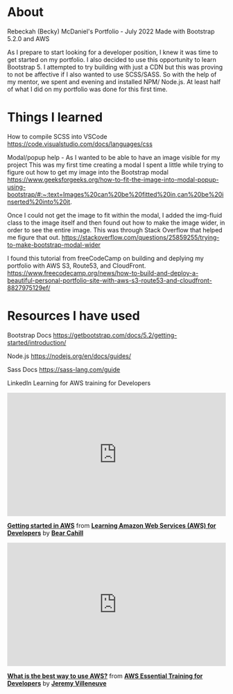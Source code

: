 # About
Rebeckah (Becky) McDaniel's Portfolio - July 2022
Made with Bootstrap 5.2.0 and AWS

As I prepare to start looking for a developer position, I knew it was time to get started on my portfolio. I also decided to use this opportunity to learn Bootstrap 5. I attempted to try building with just a CDN but this was proving to not be affective if I also wanted to use SCSS/SASS. So with the help of my mentor, we spent and evening and installed NPM/ Node.js. At least half of what I did on my portfolio was done for this first time. 


# Things I learned

How to compile SCSS into VSCode
https://code.visualstudio.com/docs/languages/css


Modal/popup help - As I wanted to be able to have an image visible for my project
This was my first time creating a modal
I spent a little while trying to figure out how to get my image into the Bootstrap modal
https://www.geeksforgeeks.org/how-to-fit-the-image-into-modal-popup-using-bootstrap/#:~:text=Images%20can%20be%20fitted%20in,can%20be%20inserted%20into%20it.


Once I could not get the image to fit within the modal, I added the img-fluid class to the image itself and then found out how to make the image wider, in order to see the entire image. This was through Stack Overflow that helped me figure that out.
https://stackoverflow.com/questions/25859255/trying-to-make-bootstrap-modal-wider


I found this tutorial from freeCodeCamp on building and deplying my portfolio with AWS S3, Route53, and CloudFront. 
https://www.freecodecamp.org/news/how-to-build-and-deploy-a-beautiful-personal-portfolio-site-with-aws-s3-route53-and-cloudfront-8827975129ef/










# Resources I have used 
Bootstrap Docs
https://getbootstrap.com/docs/5.2/getting-started/introduction/

Node.js
https://nodejs.org/en/docs/guides/

Sass Docs
https://sass-lang.com/guide

LinkedIn Learning for AWS training for Developers
<div style="position:relative;height:0;padding-bottom:56.25%"><iframe width="640" height="360" src="https://www.linkedin.com/learning/embed/learning-amazon-web-services-aws-for-developers-14924833/getting-started-in-aws?autoplay=false&claim=AQFd_Lc8lNc4BQAAAYMFI0FsMHLDGzEevl3UEP1ZlH4kb1rtWuVxYNJy96gstDEZPbCH0ZOA3NX7Veb0wBu9mVWZ-VD_tEhUbZxnMnebMTMJ-Si5YTWST46wYz5Agn7XeXVWZnLs8FpUaCuIivEVZtd_Waet_uXosXJuyWSEzKSeik80MTiume1GPj9aL1Xi5DQG0YaRqTyQCUbDWcVsR597bn0MRExoRkEfielaowa7hnceRTzhUi1_Yb2Dl7mB39L6jN1S0qYo-aUWyDBpkXDYLZ1wCXrV9Ur6KM6WbMPP-xOZBbNpH6VMeMAUHvttw2KeIL1J2w9Bl_Szn1u7JAbBMKdfp6MQBuCpUpymqjpmP_mhhlFqMHiA6hn8cH7uJPOZ2Pxlh9Ij214lr-uDIqsa7Av8C1SS5jIzMPG_uw3qLgBcjCHv9ZFTeGsB3jz0oBqyT6DX94NVQNhg_Vb6TkjzMyPeovpjXlgRze8KzOYKYSVA7UOOYhqc2CxnRgHe7MesWU8ablJh37rT4hRJ5LyEMxanOxMybX4_sm2K9kPRRFkPmbxDHQlclhOrXaQ_4a1XDyLzKClkHLZ35nNTy_bvO4EwSR7LkDPEE3uVNVqwuTfNdH_HYiIdSZVQobMWsaOL7mndK6f1ENiA315ZAg_zhkFo81ZV4yTNLfaeEgK4vL2mSh6QLzI9vag_WEStIG7xGsEUzUNL2f4dbZfq_ARmn9UQi7aU3SSlUrWoM8DubVeygLmLNNC5jlGqoQRqD9HqVU0G5Jj3vgkuhZrlZZ87I3KJjYT2OkU7JvpqS0Xf9ejGHYT2igVW5R4OX4eH56eciuCyMj4IoXwebrzTvcQcq4KQ5eUNPSTS4kiZ3uYrlpVsNvlIx6oqyCgX-5DgnYFRGmY-6MdyDoMWkU6ZRbUA_pFNRbBUY6WBpT87D4b9cFiqmh0WOxjX7bYTYnw3HE0og9iumFTveNSQCG32QucpXzSW3ABWpU7gxiy125el6FxFkrIxl9tYOJp2uLqeVKhT7E51CEFBHaSBVchWY-sFSRJa7XimZAgeMs0-SiFdZIOY_RtB8W6zr1sXlRwjZVvI-vBBgTXRio34x2iArGnX9RX6jnzRjBcZcV_fegsMRZrZ1PNG16TbS20ybViXk0Do_3Ro8yNZ_Rn71Y_aIE6DPYFNdTj-7KE&lipi=urn%3Ali%3Apage%3Ad_learning_content%3Boh%2BhZmnwT4%2BqgqXloC8cWA%3D%3D&licu" mozallowfullscreen="true" webkitallowfullscreen="true" allowfullscreen="true" frameborder="0" style="position:absolute;width:100%;height:100%;left:0"></iframe></div><p><strong><a href="https://www.linkedin.com/learning/learning-amazon-web-services-aws-for-developers-14924833/getting-started-in-aws?trk=embed_lil">Getting started in AWS</a></strong> from <strong><a href="https://www.linkedin.com/learning/learning-amazon-web-services-aws-for-developers-14924833?trk=embed_lil">Learning Amazon Web Services (AWS) for Developers</a></strong> by <strong><a href="https://www.linkedin.com/learning/instructors/bear-cahill?trk=embed_lil">Bear Cahill</a></strong></p>

<div style="position:relative;height:0;padding-bottom:56.25%"><iframe width="640" height="360" src="https://www.linkedin.com/learning/embed/aws-essential-training-for-developers/what-is-the-best-way-to-use-aws?autoplay=false&claim=AQFp-YPhCUkD1AAAAYMFI5nrWd7PoyaJVk2OGzkogMTG9yw2t4n2nA0TTuSxB8c1A2rwzpK4mWepD784LDiJnN-W3kmTOHnjctdHDNyOisQslav3orE_QU_qQP5_xAxetUx3R_PHagGaNo0jt481kvUsNeaUNEJg2ST8qpt4EbCO3sJOeg6kdd6kHmbRBPWoiGPU5gXyTXxgB_l4tZ1WR98pPKV81TqWQQ41OzNiY0Y7z3AhSYl-pYMs3VzNTsWAXqMPsvsijnljJURwFM1u-jiFtJCKCwKJZ-b39p1DtE_mJrq9PC8o2AMKmdg13o_ribwTzmMGbG-E7BCaCN_CzVs4XJQzlF15CWczpBljt308i46XnvVsGCIQdr76gxN3suix-Ug-KjzPcSb7ZKpH1jPxY8GEb4V0ZdIIztdWvQ4r9QAGOCQ04I6Cv-Cb-cYe6O_RHZldoN-D_GnjFouRnsvp01C4UFjzYHA9dD_Tx-fzq4yiRtxDtJTk8O1L-bbdqewEKBgF2L6GUtIJa_BlANCHAhR4vtpxEkDg4VYV90JJslEjO0GAgEQzMO302n6PYV5iLW5sl2sgQQ9RelTRfUV0HP7tc0bk-JVK7H_PZET-mBnEtE-r2-zf07AT90Ix_dRVq8EqMACQFXPMvrc52KgWfKNGRYhtRjq2Pefrcj88Jx1L9u5OChjfcWJP06_w0MTSclzl6yLH2LAwGEDbzkwxfdCSFfodrVH70yCxbPaD-649u_XLzqCRkqcJXcnDExSJihEVCEivYjvh7L-bkhSTSfvYqWfPLITrTnGvQSC7Ug9Zdeiz2Mqw0h5Ge3JB-ZpyNx300hwnr0ZOBLdcj1eEuO8EHiptCJlslVjtGGf-Zjner3H3NpVRj1ChITSC5yLdvZkbi1UUK2Z0UeA_wJlqGtDZ-OiXxjbFgDbcR16KyFhy6Iq-nf6_8flcd3oIhb3sObbChd7lCkVn-CTXWqPXrZl2EUNOba5IUT_0e0Q-htmFxcyyEFiSD2RY7rqqUrchuoPdab_mQsm5BIyIgXMZ7JdR1mIADrO3bi-Gc0YcMTNtD-Da5coKAvivtlnKiqUeaJgus3_djV6vY73FHCPlmVjTSEzTgEbvwYUMa8zEY6OEvu-OVoIykv4yFfJq6gxQxbWnxeKZxCB91uQV8GO0OxzOL6-6mh0&lipi=urn%3Ali%3Apage%3Ad_learning_content%3BkQ2s59PYRlu1OIY57lxtMg%3D%3D&licu" mozallowfullscreen="true" webkitallowfullscreen="true" allowfullscreen="true" frameborder="0" style="position:absolute;width:100%;height:100%;left:0"></iframe></div><p><strong><a href="https://www.linkedin.com/learning/aws-essential-training-for-developers/what-is-the-best-way-to-use-aws?trk=embed_lil">What is the best way to use AWS?</a></strong> from <strong><a href="https://www.linkedin.com/learning/aws-essential-training-for-developers?trk=embed_lil">AWS Essential Training for Developers</a></strong> by <strong><a href="https://www.linkedin.com/learning/instructors/jeremy-villeneuve?trk=embed_lil">Jeremy Villeneuve</a></strong></p>
